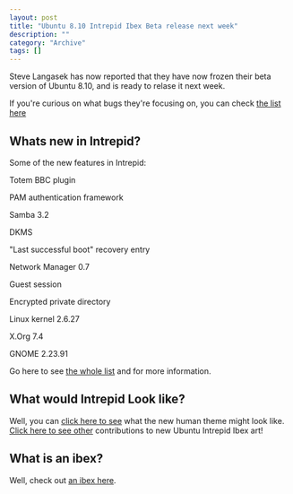 ```yaml
--- 
layout: post 
title: "Ubuntu 8.10 Intrepid Ibex Beta release next week"
description: ""
category: "Archive"
tags: []
---  
```

Steve Langasek has now reported that they have now frozen their beta version of Ubuntu 8.10, and is ready to relase it next week. 



If you're curious on what bugs they're focusing on, you can check <a href="https://bugs.launchpad.net/ubuntu/intrepid/+bugs?field.milestone=1325">the list here</a>



<h2>Whats new in Intrepid?</h2>
Some of the new features in Intrepid:



Totem BBC plugin

PAM authentication framework

Samba 3.2

DKMS

"Last successful boot" recovery entry

Network Manager 0.7

Guest session

Encrypted private directory

Linux kernel 2.6.27

X.Org 7.4

GNOME 2.23.91



Go here to see <a href="https://wiki.ubuntu.com/IntrepidIbex/TechnicalOverview">the whole list</a> and for more information.



<h2>What would Intrepid Look like?</h2>
Well, you can <a href="https://wiki.ubuntu.com/Artwork/Incoming/Intrepid/Intrepid_Ibex_Icons_-_Art_Team">click here to see</a> what the new human theme might look like. <a href="https://wiki.ubuntu.com/Artwork">Click here to see other</a> contributions to new Ubuntu Intrepid Ibex art!



<h2>What is an ibex?</h2>
Well, check out <a href="http://phun-ky.net/2008/04/where_have-i-been-intrepid-ibex-is-ubuntu-8.10">an ibex here</a>.




